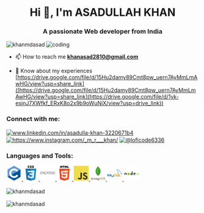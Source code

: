


<h1 align="center">Hi 👋, I'm ASADULLAH KHAN</h1>
<h3 align="center">A passionate Web developer from India</h3>

<img align="right" alt="coding" width="400" src="https://media.tenor.com/NOYF3f82b_gAAAAC/programmer.gif">

<p align="left"> <img src="https://komarev.com/ghpvc/?username=khanmdasad&label=Profile%20views&color=0e75b6&style=flat" alt="khanmdasad" /> </p>

- 📫 How to reach me **khanasad2810@gmail.com**

- 📄 Know about my experiences [https://drive.google.com/file/d/15Hu2damy89Cmt8pw_uern7AyMmLmAwHG/view?usp=share_link]([https://drive.google.com/file/d/15Hu2damy89Cmt8pw_uern7AyMmLmAwHG/view?usp=share_link](https://drive.google.com/file/d/1yk-esjnJ7XWfkf_ERxK8o2x9b9oWuNiX/view?usp=drive_link))

<h3 align="left">Connect with me:</h3>
<p align="left">
<a href="https://linkedin.com/in/www.linkedin.com/in/asadulla-khan-3220671b4" target="blank"><img align="center" src="https://raw.githubusercontent.com/rahuldkjain/github-profile-readme-generator/master/src/images/icons/Social/linked-in-alt.svg" alt="www.linkedin.com/in/asadulla-khan-3220671b4" height="30" width="40" /></a>
<a href="https://instagram.com/https://www.instagram.com/_m_r___khan/" target="blank"><img align="center" src="https://raw.githubusercontent.com/rahuldkjain/github-profile-readme-generator/master/src/images/icons/Social/instagram.svg" alt="https://www.instagram.com/_m_r___khan/" height="30" width="40" /></a>
<a href="https://www.youtube.com/c/@loficode6336" target="blank"><img align="center" src="https://raw.githubusercontent.com/rahuldkjain/github-profile-readme-generator/master/src/images/icons/Social/youtube.svg" alt="@loficode6336" height="30" width="40" /></a>
</p>

<h3 align="left">Languages and Tools:</h3>
<p align="left"> <a href="https://www.cprogramming.com/" target="_blank" rel="noreferrer"> <img src="https://raw.githubusercontent.com/devicons/devicon/master/icons/c/c-original.svg" alt="c" width="40" height="40"/> </a> <a href="https://www.w3schools.com/css/" target="_blank" rel="noreferrer"> <img src="https://raw.githubusercontent.com/devicons/devicon/master/icons/css3/css3-original-wordmark.svg" alt="css3" width="40" height="40"/> </a> <a href="https://expressjs.com" target="_blank" rel="noreferrer"> <img src="https://raw.githubusercontent.com/devicons/devicon/master/icons/express/express-original-wordmark.svg" alt="express" width="40" height="40"/> </a> <a href="https://www.w3.org/html/" target="_blank" rel="noreferrer"> <img src="https://raw.githubusercontent.com/devicons/devicon/master/icons/html5/html5-original-wordmark.svg" alt="html5" width="40" height="40"/> </a> <a href="https://developer.mozilla.org/en-US/docs/Web/JavaScript" target="_blank" rel="noreferrer"> <img src="https://raw.githubusercontent.com/devicons/devicon/master/icons/javascript/javascript-original.svg" alt="javascript" width="40" height="40"/> </a> <a href="https://www.mongodb.com/" target="_blank" rel="noreferrer"> <img src="https://raw.githubusercontent.com/devicons/devicon/master/icons/mongodb/mongodb-original-wordmark.svg" alt="mongodb" width="40" height="40"/> </a> <a href="https://www.mysql.com/" target="_blank" rel="noreferrer"> <img src="https://raw.githubusercontent.com/devicons/devicon/master/icons/mysql/mysql-original-wordmark.svg" alt="mysql" width="40" height="40"/> </a> <a href="https://nodejs.org" target="_blank" rel="noreferrer"> <img src="https://raw.githubusercontent.com/devicons/devicon/master/icons/nodejs/nodejs-original-wordmark.svg" alt="nodejs" width="40" height="40"/> </a> </p>

<p><img align="center" src="https://github-readme-stats.vercel.app/api/top-langs?username=khanmdasad&show_icons=true&locale=en&layout=compact" alt="khanmdasad" /></p>

<p><img align="center" src="https://github-readme-streak-stats.herokuapp.com/?user=khanmdasad&" alt="khanmdasad" /></p>
